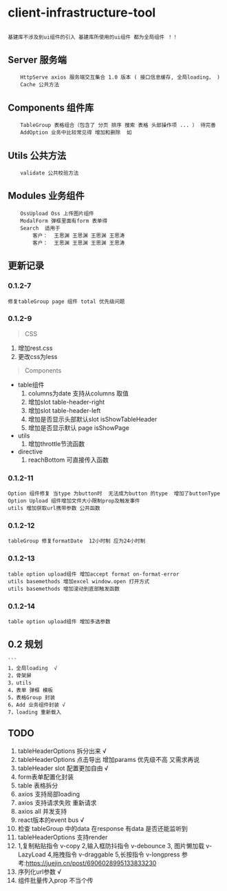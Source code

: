 # client-infrastructure-tool

## 
    基建库不涉及到ui组件的引入 基建库所使用的ui组件 都为全局组件 ！！

## Server 服务端
```
    HttpServe axios 服务端交互集合 1.0 版本 ( 接口信息缓存, 全局loading， )
    Cache 公共方法
```

## Components 组件库
```
    TableGroup 表格组合（包含了 分页 排序 搜索 表格 头部操作项 ... ） 待完善
    AddOption 业务中比较常见得 增加和删除  如  
```

## Utils 公共方法
```
    validate 公共校验方法
```
## Modules 业务组件
```
    OssUpload Oss 上传图片组件   
    ModalForm 弹框里面有form 表单得
    Search  适用于 
        客户：  王思渊 王思渊 王思渊 王思涛
        客户：  王思渊 王思渊 王思渊 王思涛
```
## 更新记录
### 0.1.2-7
    修复tableGroup page 组件 total 优先级问题
### 0.1.2-9 
> CSS 
   1. 增加rest.css
   2. 更改css为less
> Components
* table组件
   1. columns为date 支持从columns 取值
   2. 增加slot table-header-right
   3. 增加slot table-header-left
   4. 增加是否显示头部默认slot isShowTableHeader
   5. 增加是否显示默认 page isShowPage
* utils
    1. 增加throttle节流函数
* directive
    1. reachBottom 可直接传入函数
### 0.1.2-11
    Option 组件修复 当type 为button时  无法成为button 的type  增加了buttonType
    Option Upload 组件增加文件大小限制prop及触发事件
    utils 增加获取url携带参数 公共函数
###  0.1.2-12
    tableGroup 修复formatDate  12小时制 应为24小时制

###  0.1.2-13
    table option upload组件 增加accept format on-format-error	
    utils basemethods 增加excel window.open 打开方式
    utils basemethods 增加滚动到底部触发函数

###  0.1.2-14
    table option upload组件 增加多选参数	
   
## 0.2 规划
    ```
    1，全局loading  √
    2，骨架屏
    3，utils 
    4，表单 弹框 模板 
    5，表格Group 封装  
    6，Add 业务组件封装 √
    7，loading 重新载入
    
## TODO

1. tableHeaderOptions 拆分出来   √
2. tableHeaderOptions 点击导出 增加params  优先级不高 又需求再说
3. tableHeader slot 配置更加自由   √
4. form表单配置化封装
5. table 表格拆分
6. axios 支持局部loading
7. axios 支持请求失败 重新请求
8. axios all 并发支持
9. react版本的event bus  √
10. 检查 tableGroup 中的data 在response 有data 是否还能监听到 
11. tableHeaderOptions 支持render 
12. 1,复制粘贴指令 v-copy 2,输入框防抖指令 v-debounce 3, 图片懒加载 v-LazyLoad 4,拖拽指令 v-draggable 5,长按指令 v-longpress 参考:https://juejin.cn/post/6906028995133833230
13. 序列化url参数 √
14. 组件批量传入prop  不当个传


